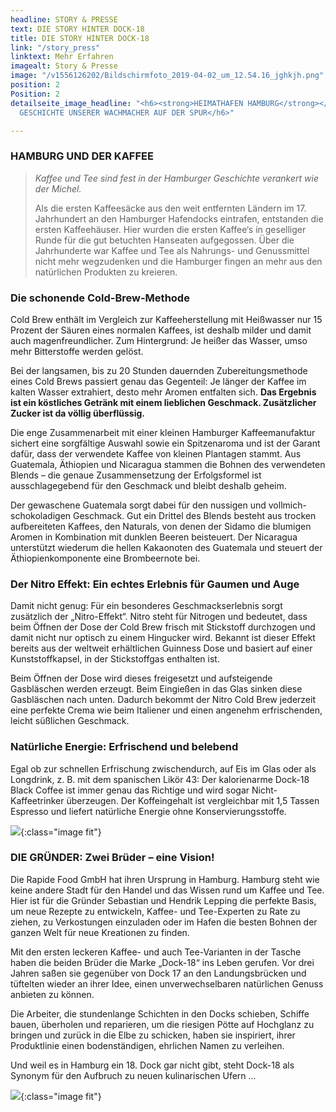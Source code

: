 ```yaml
---
headline: STORY & PRESSE
text: DIE STORY HINTER DOCK-18
title: DIE STORY HINTER DOCK-18
link: "/story_press"
linktext: Mehr Erfahren
imagealt: Story & Presse
image: "/v1556126202/Bildschirmfoto_2019-04-02_um_12.54.16_jghkjh.png"
position: 2
Position: 2
detailseite_image_headline: "<h6><strong>HEIMATHAFEN HAMBURG</strong></h6><h6>DER
  GESCHICHTE UNSERER WACHMACHER AUF DER SPUR</h6>"

---
```

### **HAMBURG UND DER KAFFEE**

> _Kaffee und Tee sind fest in der Hamburger Geschichte verankert wie der Michel._
>
> Als die ersten Kaffeesäcke aus den weit entfernten Ländern im 17. Jahrhundert an den Hamburger Hafendocks eintrafen, entstanden die ersten Kaffeehäuser. Hier wurden die ersten Kaffee‘s in geselliger Runde für die gut betuchten Hanseaten aufgegossen. Über die Jahrhunderte war Kaffee und Tee als Nahrungs- und Genussmittel nicht mehr wegzudenken und die Hamburger fingen an mehr aus den natürlichen Produkten zu kreieren.

### **Die schonende Cold-Brew-Methode**

Cold Brew enthält im Vergleich zur Kaffeeherstellung mit Heißwasser nur 15 Prozent der Säuren eines normalen Kaffees, ist deshalb milder und damit auch magenfreundlicher. Zum Hintergrund: Je heißer das Wasser, umso mehr Bitterstoffe werden gelöst. 

Bei der langsamen, bis zu 20 Stunden dauernden Zubereitungsmethode eines Cold Brews passiert genau das Gegenteil: Je länger der Kaffee im kalten Wasser extrahiert, desto mehr Aromen entfalten sich. **Das Ergebnis ist ein köstliches Getränk mit einem lieblichen Geschmack. Zusätzlicher Zucker ist da völlig überflüssig.**

Die enge Zusammenarbeit mit einer kleinen Hamburger Kaffeemanufaktur sichert eine sorgfältige Auswahl sowie ein Spitzenaroma und ist der Garant dafür, dass der verwendete Kaffee von kleinen Plantagen stammt. Aus Guatemala, Äthiopien und Nicaragua stammen die Bohnen des verwendeten Blends – die genaue Zusammensetzung der Erfolgsformel ist ausschlagegebend für den Geschmack und bleibt deshalb geheim. 

Der gewaschene Guatemala sorgt dabei für den nussigen und vollmich-schokoladigen Geschmack. Gut ein Drittel des Blends besteht aus trocken aufbereiteten Kaffees, den Naturals, von denen der Sidamo die blumigen Aromen in Kombination mit dunklen Beeren beisteuert. Der Nicaragua unterstützt wiederum die hellen Kakaonoten des Guatemala und steuert der Äthiopienkomponente eine Brombeernote bei.

### **Der Nitro Effekt: Ein echtes Erlebnis für Gaumen und Auge**

Damit nicht genug: Für ein besonderes Geschmackserlebnis sorgt zusätzlich der „Nitro-Effekt“. Nitro steht für Nitrogen und bedeutet, dass beim Öffnen der Dose der Cold Brew frisch mit Stickstoff durchzogen und damit nicht nur optisch zu einem Hingucker wird. Bekannt ist dieser Effekt bereits aus der weltweit erhältlichen Guinness Dose und basiert auf einer Kunststoffkapsel, in der Stickstoffgas enthalten ist. 

Beim Öffnen der Dose wird dieses freigesetzt und aufsteigende Gasbläschen werden erzeugt. Beim Eingießen in das Glas sinken diese Gasbläschen nach unten. Dadurch bekommt der Nitro Cold Brew jederzeit eine perfekte Crema wie beim Italiener und einen angenehm erfrischenden, leicht süßlichen Geschmack.

### **Natürliche Energie: Erfrischend und belebend**

Egal ob zur schnellen Erfrischung zwischendurch, auf Eis im Glas oder als Longdrink, z. B. mit dem spanischen Likör 43: Der kalorienarme Dock-18 Black Coffee ist immer genau das Richtige und wird sogar Nicht-Kaffeetrinker überzeugen. Der Koffeingehalt ist vergleichbar mit 1,5 Tassen Espresso und liefert natürliche Energie ohne Konservierungsstoffe.

![](https://res.cloudinary.com/dock18/image/upload/v1557604330/Bildschirmfoto%202019-05-11%20um%2021.51.41.png){:class="image fit"}

### **DIE GRÜNDER: Zwei Brüder – eine Vision!**

Die Rapide Food GmbH hat ihren Ursprung in Hamburg. Hamburg steht wie keine andere Stadt für den Handel und das Wissen rund um Kaffee und Tee. Hier ist für die Gründer Sebastian und Hendrik Lepping die perfekte Basis, um neue Rezepte zu entwickeln, Kaffee- und Tee-Experten zu Rate zu ziehen, zu Verkostungen einzuladen oder im Hafen die besten Bohnen der ganzen Welt für neue Kreationen zu finden. 

Mit den ersten leckeren Kaffee- und auch Tee-Varianten in der Tasche haben die beiden Brüder die Marke „Dock-18“ ins Leben gerufen. Vor drei Jahren saßen sie gegenüber von Dock 17 an den Landungsbrücken und tüftelten wieder an ihrer Idee, einen unverwechselbaren natürlichen Genuss anbieten zu können. 

Die Arbeiter, die stundenlange Schichten in den Docks schieben, Schiffe bauen, überholen und reparieren, um die riesigen Pötte auf Hochglanz zu bringen und zurück in die Elbe zu schicken, haben sie inspiriert, ihrer Produktlinie einen bodenständigen, ehrlichen Namen zu verleihen. 

Und weil es in Hamburg ein 18. Dock gar nicht gibt, steht Dock-18 als Synonym für den Aufbruch zu neuen kulinarischen Ufern ...

![](https://res.cloudinary.com/dock18/image/upload/v1564668738/DSC_5086_beschn_bc29eh.jpg){:class="image fit"}